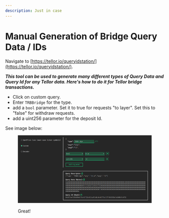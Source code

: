 ```yaml
---
description: Just in case
---
```


# Manual Generation of Bridge Query Data / IDs

Navigate to [https://tellor.io/queryidstation/](https://tellor.io/queryidstation/).

_**This tool can be used to generate many different types of Query Data and Query Id for any Tellor data. Here's how to do it for Tellor  bridge transactions.**_

* Click on custom query.
* Enter `TRBBridge` for the type.
* add a `bool` parameter. Set it to true for requests "to layer". Set this to "false" for withdraw requests.
* add a uint256 parameter for the deposit Id.

See image below:

<figure><img src="../../.gitbook/assets/Screenshot From 2025-04-01 21-18-22.png" alt=""><figcaption><p>Great!</p></figcaption></figure>
